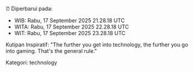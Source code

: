 ⏰ Diperbarui pada:
- WIB: Rabu, 17 September 2025 21.28.18 UTC
- WITA: Rabu, 17 September 2025 22.28.18 UTC
- WIT: Rabu, 17 September 2025 23.28.18 UTC

Kutipan Inspiratif:
"The further you get into technology, the further you go into gaming. That's the general rule."


Kategori: technology


